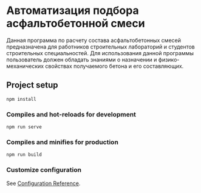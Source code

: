 # Автоматизация подбора асфальтобетонной смеси

Данная программа по расчету состава асфальтобетонных смесей предназначена для работников строительных лабораторий и студентов строительных специальностей. Для использования данной программы пользователь должен обладать знаниями о назначении и физико-механических свойствах получаемого бетона и его составляющих.

## Project setup
```
npm install
```

### Compiles and hot-reloads for development
```
npm run serve
```

### Compiles and minifies for production
```
npm run build
```


### Customize configuration
See [Configuration Reference](https://cli.vuejs.org/config/).
